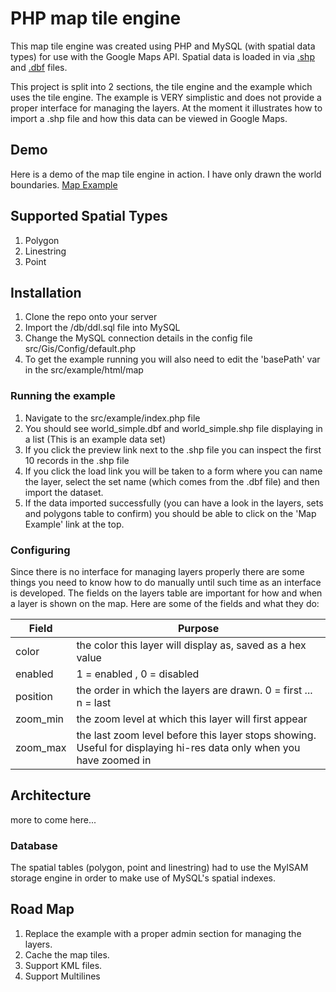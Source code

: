 PHP map tile engine
===
This map tile engine was created using PHP and MySQL (with spatial data types) for use with the Google Maps API. Spatial data is loaded in via [.shp](http://en.wikipedia.org/wiki/Shapefile) and [.dbf](http://en.wikipedia.org/wiki/DBase) files.

This project is split into 2 sections, the tile engine and the example which uses the tile engine. The example is VERY simplistic and does not provide a proper interface for managing the layers. At the moment it illustrates how to import a .shp file and how this data can be viewed in Google Maps.

## Demo ##
Here is a demo of the map tile engine in action. I have only drawn the world boundaries.
[Map Example](http://manatok.com/gis/src/example/index.php?action=map)

## Supported Spatial Types ##
1. Polygon
2. Linestring
3. Point

## Installation ##
1. Clone the repo onto your server
2. Import the /db/ddl.sql file into MySQL
3. Change the MySQL connection details in the config file src/Gis/Config/default.php
4. To get the example running you will also need to edit the 'basePath' var in the src/example/html/map

### Running the example ###
1. Navigate to the src/example/index.php file
2. You should see world_simple.dbf and world_simple.shp file displaying in a list (This is an example data set)
3. If you click the preview link next to the .shp file you can inspect the first 10 records in the .shp file
4. If you click the load link you will be taken to a form where you can name the layer, select the set name (which comes from the .dbf file) and then import the dataset.
5. If the data imported successfully (you can have a look in the layers, sets and polygons table to confirm) you should be able to click on the 'Map Example' link at the top.

### Configuring ###
Since there is no interface for managing layers properly there are some things you need to know how to do manually until such time as an interface is developed. The fields on the layers table are important for how and when a layer is shown on the map. Here are some of the fields and what they do:

| Field | Purpose |
--- | ---
color		| the color this layer will display as, saved as a hex value
enabled 	| 1 = enabled , 0 = disabled
position	| the order in which the layers are drawn. 0 = first ... n = last
zoom_min	| the zoom level at which this layer will first appear
zoom_max 	| the last zoom level before this layer stops showing. Useful for displaying hi-res data only when you have zoomed in


## Architecture ##
more to come here...

### Database ###
The spatial tables (polygon, point and linestring) had to use the MyISAM storage engine in order to make use of MySQL's spatial indexes.

## Road Map ##
1. Replace the example with a proper admin section for managing the layers.
2. Cache the map tiles.
3. Support KML files.
4. Support Multilines
 

